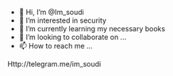- 👋 Hi, I’m @Im_soudi
- 👀 I’m interested in security 
- 🌱 I’m currently learning my necessary books
- 💞️ I’m looking to collaborate on ...
- 📫 How to reach me ...

<!---
Imsoudi/Imsoudi is a ✨ special ✨ repository because its `README.md` (this file) appears on your GitHub profile.
You can click the Preview link to take a look at your changes.
--->
Http://telegram.me/im_soudi 
